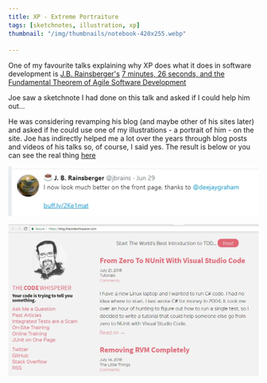 ```yaml
---
title: XP - Extreme Portraiture
tags: [sketchnotes, illustration, xp]
thumbnail: "/img/thumbnails/notebook-420x255.webp"

---
```


One of my favourite talks explaining why XP does what it does in software development is
<a href="https://twitter.com/jbrains">J.B. Rainsberger's</a>
<a href="https://www.youtube.com/watch?v=WSes_PexXcA">7 minutes, 26 seconds, and the Fundamental Theorem of Agile Software Development</a>

Joe saw a sketchnote I had done on this talk and asked if I could help him out...

He was considering revamping his blog (and maybe other of his sites later) and asked if he could use
one of my illustrations - a portrait of him - on the site. Joe has indirectly helped me a lot over the years
through blog posts and videos of his talks so, of course, I said yes. The result is below
or you can see the real thing <a href="https://blog.thecodewhisperer.com/">here</a>

![tweet](/img/posts/extreme-portraiture/jbrains-tweet.webp)

![jbrains](/img/posts/extreme-portraiture/code-whisperer.webp)
